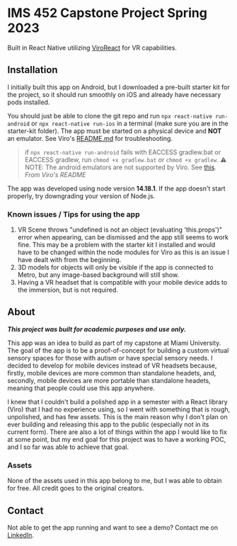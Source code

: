 # IMS 452 Capstone Project Spring 2023
Built in React Native utilizing [ViroReact](https://viro-community.readme.io/) for VR capabilities.

## Installation
I initially built this app on Android, but I downloaded a pre-built starter kit for the project, so it should run smoothly on iOS and already have necessary pods installed.

You should just be able to clone the git repo and run `npx react-native run-android` or `npx react-native run-ios` in a terminal (make sure you are in the starter-kit folder). The app must be started on a physical device and **NOT** an emulator. See Viro's [README.md](README(theirs).md) for troubleshooting.

> if `npx react-native run-android` fails with EACCESS gradlew.bat or EACCESS gradlew, run `chmod +x gradlew.bat` or `chmod +x gradlew`.
> ⚠️ NOTE: The android emulators are not supported by Viro. See [this](https://viro-community.readme.io/docs/frequently-asked-questions#does-this-work-with-ios-simulators-or-android-emulators).
*From Viro's README*

The app was developed using node version **14.18.1**. If the app doesn't start properly, try downgrading your version of Node.js.

### Known issues / Tips for using the app
1. VR Scene throws "undefined is not an object (evaluating 'this.props')" error when appearing, can be dismissed and the app still seems to work fine. This may be a problem with the starter kit I installed and would have to be changed within the node modules for Viro as this is an issue I have dealt with from the beginning.
2. 3D models for objects will only be visible if the app is connected to Metro, but any image-based background will still show.
3. Having a VR headset that is compatible with your mobile device adds to the immersion, but is not required.

## About
**_This project was built for academic purposes and use only._**

This app was an idea to build as part of my capstone at Miami University. The goal of the app is to be a proof-of-concept for building a custom virtual sensory spaces for those with autism or have special sensory needs. I decided to develop for mobile devices instead of VR headsets because, firstly, mobile devices are more common than standalone headets, and, secondly, mobile devices are more portable than standalone headets, meaning that people could use this app anywhere. 

I knew that I couldn't build a polished app in a semester with a React library (Viro) that I had no experience using, so I went with something that is rough, unpolished, and has few assets. This is the main reason why I don't plan on ever building and releasing this app to the public (especially not in its current form). There are also a lot of things within the app I would like to fix at some point, but my end goal for this project was to have a working POC, and I so far was able to achieve that goal.

### Assets
None of the assets used in this app belong to me, but I was able to obtain for free. All credit goes to the original creators.

## Contact
Not able to get the app running and want to see a demo? Contact me on [LinkedIn](https://linkedin.com/in/ian-j-russell).